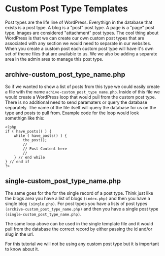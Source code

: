 # Custom Post Type Templates

Post types are the life line of WordPress. Everythign in the database that exists is a post type. A blog is a "post" post type. A page is a "page" post type. Images are considered "attachment" post types. The cool thing about WordPress is that we can create our own custom post types that are associated with any section we would need to separate in our websites. When you create a custom post each custom post type will have it's own set of theme files that are available to us. We we also be adding a separate area in the admin area to manage this post type.

## archive-custom_post_type_name.php

So if we wanted to show a list of posts from this type we could easily create a file with the name `achive-custom_post_type_name.php`. Inside of this file we would create a WordPress loop that would pull from the custom post type. There is no additional need to send paramaters or query the database separately. The name of the file itself will query the database for us on the type and posts to pull from. Example code for the loop would look somethign like this:

```
<?php 
if ( have_posts() ) {
    while ( have_posts() ) {
        the_post(); 
        //
        // Post Content here
        //
    } // end while
} // end if
?>
```

## single-custom_post_type_name.php

The same goes for the for the single record of a post type. Think just like the blogs area you have a list of blogs `(index.php)` and then you have a single blog `(single.php)`. For post types you have a lists of post types `(archive-custom_post_type_name.php)` and then you have a single post type `(single-custom_post_type_name.php)`.

The same loop above can be used in the single template file and it would pull from the database the correct record by either passing the id and/or slug in the url.

For this tutorial we will not be using any custom post type but it is important to know about it.